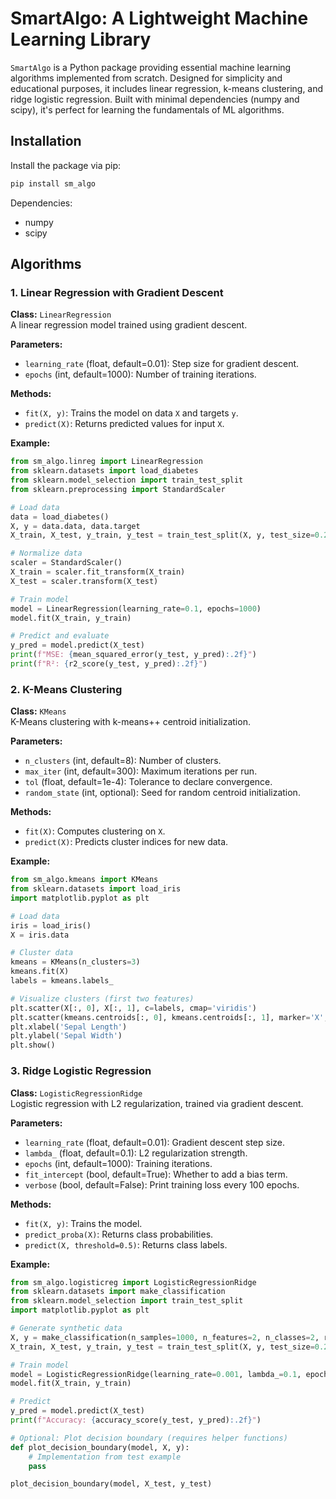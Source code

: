# SmartAlgo: A Lightweight Machine Learning Library

`SmartAlgo` is a Python package providing essential machine learning algorithms implemented from scratch. Designed for simplicity and educational purposes, it includes linear regression, k-means clustering, and ridge logistic regression. Built with minimal dependencies (numpy and scipy), it's perfect for learning the fundamentals of ML algorithms.

## Installation

Install the package via pip:

```bash
pip install sm_algo
```

Dependencies:  
- numpy  
- scipy  

## Algorithms

### 1. Linear Regression with Gradient Descent
**Class:** `LinearRegression`  
A linear regression model trained using gradient descent.

**Parameters:**
- `learning_rate` (float, default=0.01): Step size for gradient descent.
- `epochs` (int, default=1000): Number of training iterations.

**Methods:**
- `fit(X, y)`: Trains the model on data `X` and targets `y`.
- `predict(X)`: Returns predicted values for input `X`.

**Example:**
```python
from sm_algo.linreg import LinearRegression
from sklearn.datasets import load_diabetes
from sklearn.model_selection import train_test_split
from sklearn.preprocessing import StandardScaler

# Load data
data = load_diabetes()
X, y = data.data, data.target
X_train, X_test, y_train, y_test = train_test_split(X, y, test_size=0.2, random_state=42)

# Normalize data
scaler = StandardScaler()
X_train = scaler.fit_transform(X_train)
X_test = scaler.transform(X_test)

# Train model
model = LinearRegression(learning_rate=0.1, epochs=1000)
model.fit(X_train, y_train)

# Predict and evaluate
y_pred = model.predict(X_test)
print(f"MSE: {mean_squared_error(y_test, y_pred):.2f}")
print(f"R²: {r2_score(y_test, y_pred):.2f}")
```

### 2. K-Means Clustering
**Class:** `KMeans`  
K-Means clustering with k-means++ centroid initialization.

**Parameters:**
- `n_clusters` (int, default=8): Number of clusters.
- `max_iter` (int, default=300): Maximum iterations per run.
- `tol` (float, default=1e-4): Tolerance to declare convergence.
- `random_state` (int, optional): Seed for random centroid initialization.

**Methods:**
- `fit(X)`: Computes clustering on `X`.
- `predict(X)`: Predicts cluster indices for new data.

**Example:**
```python
from sm_algo.kmeans import KMeans
from sklearn.datasets import load_iris
import matplotlib.pyplot as plt

# Load data
iris = load_iris()
X = iris.data

# Cluster data
kmeans = KMeans(n_clusters=3)
kmeans.fit(X)
labels = kmeans.labels_

# Visualize clusters (first two features)
plt.scatter(X[:, 0], X[:, 1], c=labels, cmap='viridis')
plt.scatter(kmeans.centroids[:, 0], kmeans.centroids[:, 1], marker='X', s=200, c='red')
plt.xlabel('Sepal Length')
plt.ylabel('Sepal Width')
plt.show()
```

### 3. Ridge Logistic Regression
**Class:** `LogisticRegressionRidge`  
Logistic regression with L2 regularization, trained via gradient descent.

**Parameters:**
- `learning_rate` (float, default=0.01): Gradient descent step size.
- `lambda_` (float, default=0.1): L2 regularization strength.
- `epochs` (int, default=1000): Training iterations.
- `fit_intercept` (bool, default=True): Whether to add a bias term.
- `verbose` (bool, default=False): Print training loss every 100 epochs.

**Methods:**
- `fit(X, y)`: Trains the model.
- `predict_proba(X)`: Returns class probabilities.
- `predict(X, threshold=0.5)`: Returns class labels.

**Example:**
```python
from sm_algo.logisticreg import LogisticRegressionRidge
from sklearn.datasets import make_classification
from sklearn.model_selection import train_test_split
import matplotlib.pyplot as plt

# Generate synthetic data
X, y = make_classification(n_samples=1000, n_features=2, n_classes=2, random_state=42)
X_train, X_test, y_train, y_test = train_test_split(X, y, test_size=0.2, random_state=42)

# Train model
model = LogisticRegressionRidge(learning_rate=0.001, lambda_=0.1, epochs=1000)
model.fit(X_train, y_train)

# Predict
y_pred = model.predict(X_test)
print(f"Accuracy: {accuracy_score(y_test, y_pred):.2f}")

# Optional: Plot decision boundary (requires helper functions)
def plot_decision_boundary(model, X, y):
    # Implementation from test example
    pass

plot_decision_boundary(model, X_test, y_test)
```